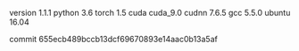 version 1.1.1
python 3.6
torch 1.5
cuda cuda_9.0
cudnn 7.6.5
gcc 5.5.0
ubuntu 16.04

commit 655ecb489bccb13dcf69670893e14aac0b13a5af